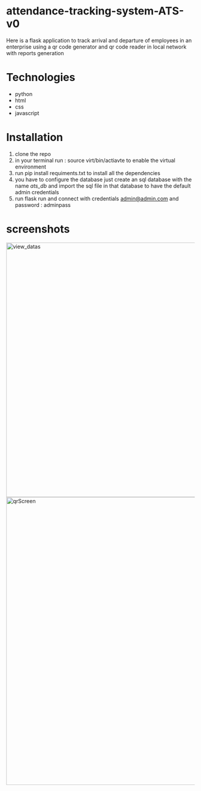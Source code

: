 # attendance-tracking-system-ATS-v0
Here is a flask application to track arrival and departure of employees in an enterprise using a qr code generator and  qr code reader in local network
with reports generation
# Technologies
- python
- html
- css
- javascript
# Installation
1. clone the repo
2. in your terminal run : source virt/bin/actiavte to enable the virtual environment
3. run pip install requiments.txt to install all the dependencies
4. you have to configure the database just create an sql database with the name *ats_db* and import the sql file in that database to have the default admin credentials
5. run flask run and connect with credentials admin@admin.com and password : adminpass
# screenshots
<img width="1354" height="679" alt="view_datas" src="https://github.com/user-attachments/assets/9172df50-2c2f-49a0-a6dd-6846c62a8d22" />
<img width="1366" height="768" alt="qrScreen" src="https://github.com/user-attachments/assets/6f95a723-3b63-4e7d-a9ea-048b9101df92" />
